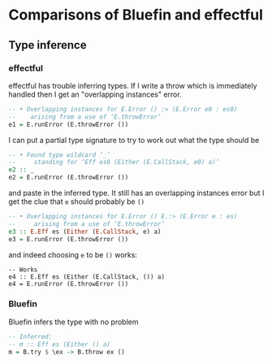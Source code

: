 # Comparisons of Bluefin and effectful

## Type inference

### effectful

effectful has trouble inferring types.  If I write a throw which is
immediately handled then I get an "overlapping instances" error.

```.hs
-- • Overlapping instances for E.Error () :> (E.Error e0 : es0)
--    arising from a use of ‘E.throwError’
e1 = E.runError (E.throwError ())
```

I can put a partial type signature to try to work out what the type
should be

```.hs
-- • Found type wildcard ‘_’
--     standing for ‘Eff es0 (Either (E.CallStack, e0) a)’
e2 :: _
e2 = E.runError (E.throwError ())
```

and paste in the inferred type.  It still has an overlapping instances
error but I get the clue that `e` should probably be `()`

```.hs
-- • Overlapping instances for E.Error () E.:> (E.Error e : es)
--     arising from a use of ‘E.throwError’
e3 :: E.Eff es (Either (E.CallStack, e) a)
e3 = E.runError (E.throwError ())
```

and indeed choosing `e` to be `()` works:

```
-- Works
e4 :: E.Eff es (Either (E.CallStack, ()) a)
e4 = E.runError (E.throwError ())
```

### Bluefin

Bluefin infers the type with no problem

```.hs
-- Inferred:
-- m :: Eff es (Either () a)
m = B.try $ \ex -> B.throw ex ()
```
